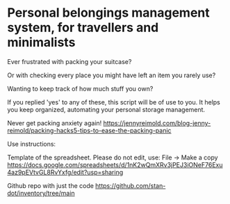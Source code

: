 # Personal belongings management system, for travellers and minimalists

Ever frustrated with packing your suitcase?

Or with checking every place you might have left an item you rarely use?

Wanting to keep track of how much stuff you own?

If you replied 'yes' to any of these, this script will be of use to you.
It helps you keep organized, automating your personal storage management.

Never get packing anxiety again!
https://jennyreimold.com/blog-jenny-reimold/packing-hacks5-tips-to-ease-the-packing-panic

Use instructions: 

Template of the spreadsheet. Please do not edit, use:
File -> Make a copy
https://docs.google.com/spreadsheets/d/1nK2wQmXRv3jPEJ3iONeF76Exu4az9pEVtvGL8RvYxfg/edit?usp=sharing

Github repo with just the code
https://github.com/stan-dot/inventory/tree/main 
